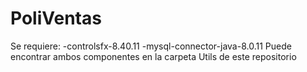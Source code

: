 # PoliVentas
Se requiere:
-controlsfx-8.40.11
-mysql-connector-java-8.0.11
Puede encontrar ambos componentes en la carpeta Utils de este repositorio

